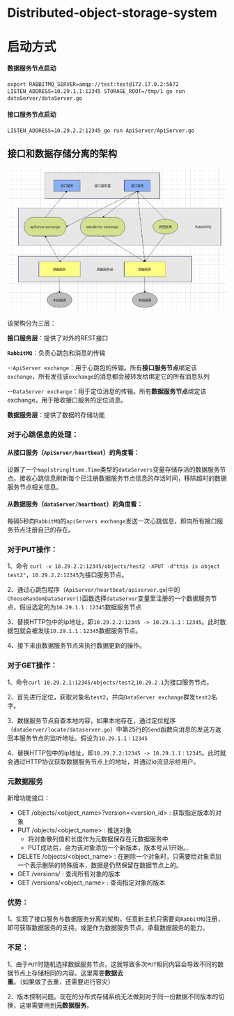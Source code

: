 # Distributed-object-storage-system

# 启动方式
#### 数据服务节点启动
```
export RABBITMQ_SERVER=amqp://test:test@172.17.0.2:5672
LISTEN_ADDRESS=10.29.1.1:12345 STORAGE_ROOT=/tmp/1 go run dataServer/dataServer.go
```
#### 接口服务节点启动
```
LISTEN_ADDRESS=10.29.2.2:12345 go run ApiServer/ApiServer.go
```

## 接口和数据存储分离的架构

![1](./image/1.png)

该架构分为三层：

**接口服务层**：提供了对外的REST接口

**`RabbitMQ`**：负责心跳包和消息的传输

​	--`ApiServer exchange`：用于心跳包的传输。所有**接口服务节点**绑定该`exchange`，所有发往该`exchange`的消息都会被转发给绑定它的所有消息队列

​	--`DataServer exchange`：用于定位消息的传输。所有**数据服务节点**绑定该exchange，用于接收接口服务的定位消息。

**数据服务层**：提供了数据的存储功能

### 对于心跳信息的处理：

#### 从接口服务（`ApiServer/heartbeat`）的角度看：

设置了一个`map[string]time.Time`类型的`dataServers`变量存储存活的数据服务节点。接收心跳信息刷新每个已注册数据服务节点信息的存活时间，移除超时的数据服务节点相关信息。

#### 从数据服务（`dataServer/heartbeat`）的角度看：

每隔5秒向`RabbitMQ`的`apiServers exchange`发送一次心跳信息，即向所有接口服务节点注册自己的存在。

### 对于PUT操作：

1、命令 `curl -v 10.29.2.2:12345/objects/test2 -XPUT -d"this is object test2"`，`10.29.2.2:12345`为接口服务节点。

2、通过心跳包程序（`ApiServer/heartbeat/apiserver.go`)中的`ChooseRandomDataServer()`函数选择`dataServer`变量里注册的一个数据服务节点，假设选定的为`10.29.1.1：12345`数据服务节点

3、替换HTTP包中的ip地址，即`10.29.2.2:12345 -> 10.29.1.1：12345`。此时数据包就会被发往`10.29.1.1：12345`数据服务节点。

4、接下来由数据服务节点来执行数据更新的操作。

### 对于GET操作：

1、命令`curl 10.29.2.1:12345/objects/test2`,`10.29.2.1`为接口服务节点。

2、首先进行定位，获取对象名`test2`，并向`DataServer exchange`群发`test2`名字。

3、数据服务节点自查本地内容，如果本地存在，通过定位程序（`dataServer/locate/dataserver.go`）中第25行的`Send`函数向消息的发送方返回本服务节点的监听地址。假设为`10.29.1.1：12345`

4、替换HTTP包中的ip地址，即`10.29.2.2:12345 -> 10.29.1.1：12345`。此时就会通过HTTP协议获取数据服务节点上的地址，并通过io流显示给用户。

### 元数据服务

新增功能接口：
* GET /objects/<object_name>?version=<version_id> : 获取指定版本的对象
* PUT /objects/<object_name> : 推送对象
  * 将对象散列值和长度作为元数据保存在元数据服务中
  * PUT成功后，会为该对象添加一个新版本，版本号从1开始。、
* DELETE /objects/<object_name> : 在删除一个对象时，只需要给对象添加一个表示删除的特殊版本，数据是仍然保留在数据节点上的。
* GET /versions/ : 查询所有对象的版本
* GET /versions/<object_name> : 查询指定对象的版本

### 优势：

1、实现了接口服务与数据服务分离的架构，任意新主机只需要向`RabbitMQ`注册，即可获取数据服务的支持。或是作为数据服务节点，承载数据服务的能力。

### 不足：

1、由于`PUT`时随机选择数据服务节点，这就导致多次`PUT`相同内容会导致不同的数据节点上存储相同的内容。这里需要**数据去重**。（如果做了去重，还需要进行容灾）

2、版本控制问题。现在的分布式存储系统无法做到对于同一份数据不同版本的切换，这里需要用到**元数据服务**。

